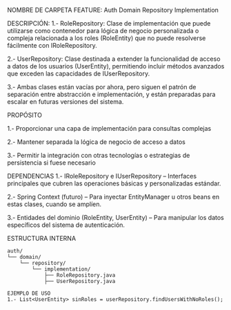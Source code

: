 NOMBRE DE CARPETA FEATURE: Auth Domain Repository Implementation

DESCRIPCIÓN:
1.- RoleRepository: Clase de implementación que puede utilizarse como contenedor para lógica de negocio personalizada o compleja relacionada a los roles (RoleEntity) que no puede resolverse fácilmente con IRoleRepository.

2.- UserRepository: Clase destinada a extender la funcionalidad de acceso a datos de los usuarios (UserEntity), permitiendo incluir métodos avanzados que exceden las capacidades de IUserRepository.

3.- Ambas clases están vacías por ahora, pero siguen el patrón de separación entre abstracción e implementación, y están preparadas para escalar en futuras versiones del sistema.

PROPÓSITO

1.- Proporcionar una capa de implementación para consultas complejas

2.- Mantener separada la lógica de negocio de acceso a datos

3.- Permitir la integración con otras tecnologías o estrategias de persistencia si fuese necesario

DEPENDENCIAS
1.- IRoleRepository e IUserRepository – Interfaces principales que cubren las operaciones básicas y personalizadas estándar.

2.- Spring Context (futuro) – Para inyectar EntityManager u otros beans en estas clases, cuando se amplíen.

3.- Entidades del dominio (RoleEntity, UserEntity) – Para manipular los datos específicos del sistema de autenticación.

ESTRUCTURA INTERNA

```features
auth/
└── domain/
    └── repository/
        └── implementation/
            ├── RoleRepository.java
            ├── UserRepository.java

EJEMPLO DE USO
1.- List<UserEntity> sinRoles = userRepository.findUsersWithNoRoles();
